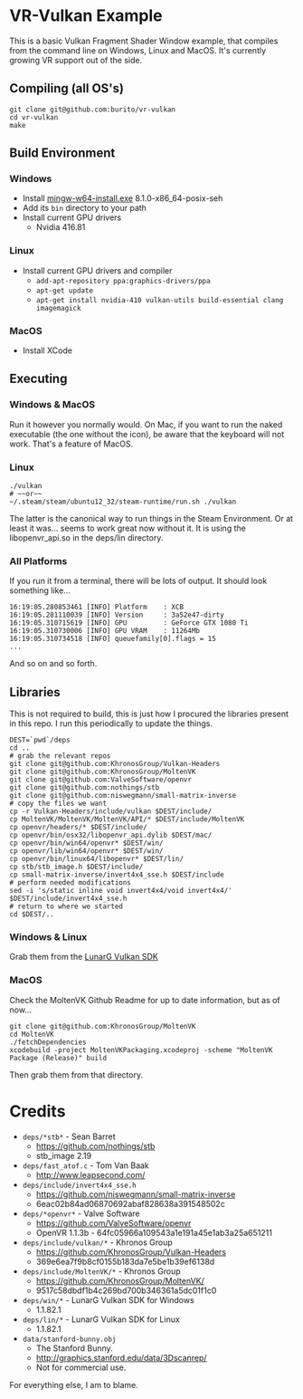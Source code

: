 VR-Vulkan Example
=================
This is a basic Vulkan Fragment Shader Window example, that compiles from the command line on Windows, Linux and MacOS. It's currently growing VR support out of the side.


Compiling (all OS's)
--------------------
    git clone git@github.com:burito/vr-vulkan
    cd vr-vulkan
    make


Build Environment
-----------------
### Windows

* Install [mingw-w64-install.exe](http://sourceforge.net/projects/mingw-w64/files/) 8.1.0-x86_64-posix-seh
* Add its ```bin``` directory to your path
* Install current GPU drivers
	* Nvidia 416.81

### Linux
* Install current GPU drivers and compiler
	* ```add-apt-repository ppa:graphics-drivers/ppa```
	* ```apt-get update```
	* ```apt-get install nvidia-410 vulkan-utils build-essential clang imagemagick```

### MacOS

* Install XCode

Executing
---------
### Windows & MacOS
Run it however you normally would. On Mac, if you want to run the naked executable (the one without the icon), be aware that the keyboard will not work. That's a feature of MacOS.

### Linux
    ./vulkan
    # ~~or~~
    ~/.steam/steam/ubuntu12_32/steam-runtime/run.sh ./vulkan
The latter is the canonical way to run things in the Steam Environment. Or at least it was... seems to work great now without it. It is using the libopenvr_api.so in the deps/lin directory.

### All Platforms

If you run it from a terminal, there will be lots of output. It should look something like...

    16:19:05.280853461 [INFO] Platform    : XCB
    16:19:05.281110039 [INFO] Version     : 3a52e47-dirty
    16:19:05.310715619 [INFO] GPU         : GeForce GTX 1080 Ti
    16:19:05.310730006 [INFO] GPU VRAM    : 11264Mb
    16:19:05.310734518 [INFO] queuefamily[0].flags = 15
	...
And so on and so forth.


Libraries
---------
This is not required to build, this is just how I procured the libraries present in this repo. I run this periodically to update the things.

    DEST=`pwd`/deps
    cd ..
    # grab the relevant repos
    git clone git@github.com:KhronosGroup/Vulkan-Headers
    git clone git@github.com:KhronosGroup/MoltenVK
    git clone git@github.com:ValveSoftware/openvr
    git clone git@github.com:nothings/stb
    git clone git@github.com:niswegmann/small-matrix-inverse
    # copy the files we want
    cp -r Vulkan-Headers/include/vulkan $DEST/include/
    cp MoltenVK/MoltenVK/MoltenVK/API/* $DEST/include/MoltenVK
    cp openvr/headers/* $DEST/include/
    cp openvr/bin/osx32/libopenvr_api.dylib $DEST/mac/
    cp openvr/bin/win64/openvr* $DEST/win/
    cp openvr/lib/win64/openvr* $DEST/win/
    cp openvr/bin/linux64/libopenvr* $DEST/lin/
    cp stb/stb_image.h $DEST/include/
    cp small-matrix-inverse/invert4x4_sse.h $DEST/include
    # perform needed modifications
    sed -i 's/static inline void invert4x4/void invert4x4/' $DEST/include/invert4x4_sse.h
    # return to where we started
    cd $DEST/..



### Windows & Linux
Grab them from the [LunarG Vulkan SDK](https://vulkan.lunarg.com/)

### MacOS
Check the MoltenVK Github Readme for up to date information, but as of now...

    git clone git@github.com:KhronosGroup/MoltenVK
    cd MoltenVK
    ./fetchDependencies
    xcodebuild -project MoltenVKPackaging.xcodeproj -scheme "MoltenVK Package (Release)" build

Then grab them from that directory.


Credits
=======
* ```deps/*stb*``` - Sean Barret
	* https://github.com/nothings/stb
	* stb_image 2.19
* ```deps/fast_atof.c``` - Tom Van Baak
	* http://www.leapsecond.com/
* ```deps/include/invert4x4_sse.h```
	* https://github.com/niswegmann/small-matrix-inverse
	* 6eac02b84ad06870692abaf828638a391548502c
* ```deps/*openvr*``` - Valve Software
	* https://github.com/ValveSoftware/openvr
	* OpenVR 1.1.3b - 64fc05966a109543a1e191a45e1ab3a25a651211
* ```deps/include/vulkan/*``` - Khronos Group
	* https://github.com/KhronosGroup/Vulkan-Headers
	* 369e6ea7f9b8cf0155b183da7e5be1b39ef6138d
* ```deps/include/MoltenVK/*``` - Khronos Group
	* https://github.com/KhronosGroup/MoltenVK/
	* 9517c58dbdf1b4c269bd700b346361a5dc01f1c0
* ```deps/win/*``` - LunarG Vulkan SDK for Windows
	* 1.1.82.1
* ```deps/lin/*``` - LunarG Vulkan SDK for Linux
	* 1.1.82.1
* ```data/stanford-bunny.obj```
    * The Stanford Bunny.
    * http://graphics.stanford.edu/data/3Dscanrep/
    * Not for commercial use.

For everything else, I am to blame.